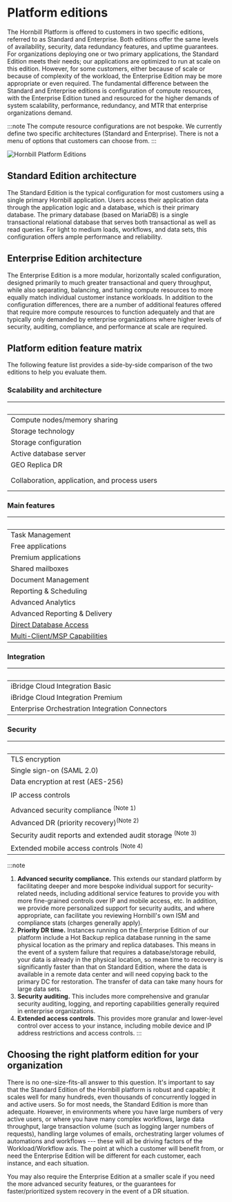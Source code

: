 # Platform editions

The Hornbill Platform is offered to customers in two specific editions, referred to as Standard and Enterprise.  Both editions offer the same levels of availability, security, data redundancy features, and uptime guarantees.  For organizations deploying one or two primary applications, the Standard Edition meets their needs; our applications are optimized to run at scale on this edition. However, for some customers, either because of scale or because of complexity of the workload, the Enterprise Edition may be more appropriate or even required. The fundamental difference between the Standard and Enterprise editions is configuration of compute resources, with the Enterprise Edition tuned and resourced for the higher demands of system scalability, performance, redundancy, and MTR that enterprise organizations demand. 

:::note
The compute resource configurations are not bespoke. We currently define two specific architectures (Standard and Enterprise). There is not a menu of options that customers can choose from. 
:::


![Hornbill Platform Editions](/_books/esp-fundamentals/about/images/esp-editions.png)

## Standard Edition architecture
The Standard Edition is the typical configuration for most customers using a single primary Hornbill application. Users access their application data through the application logic and a database, which is their primary database. The primary database (based on MariaDB) is a single transactional relational database that serves both transactional as well as read queries. For light to medium loads, workflows, and data sets, this configuration offers ample performance and reliability. 


## Enterprise Edition architecture
The Enterprise Edition is a more modular, horizontally scaled configuration, designed primarily to much greater transactional and query throughput, while also separating, balancing, and tuning compute resources to more equally match individual customer instance workloads. In addition to the configuration differences, there are a number of additional features offered that require more compute resources to function adequately and that are typically only demanded by enterprise organizations where higher levels of security, auditing, compliance, and performance at scale are required. 

## Platform edition feature matrix
The following feature list provides a side-by-side comparison of the two editions to help you evaluate them. 

### Scalability and architecture 
|<div style="width:490px"></div>|<div style="width:200px; text-align:cetnter;">Standard</div>|<div style="width:200px; text-align:cetnter;">Enterprise</div>|
|:--|:--:|:--:|
|Compute nodes/memory sharing|Up to 8 instances|Up to 4 instances|
|Storage technology|SSD|NVME|
|Storage configuration|RAID 5|RAID 5 + 0|
|Active database server|Single|Multiple|
|GEO Replica DR|Single (remote DC)|Dual (remote and local)|
|Collaboration, application, and process users|Suitable for up to 500 users|No limit|

### Main features 
|<div style="width:490px"></div>|<div style="width:200px; text-align:cetnter;">Standard</div>|<div style="width:200px; text-align:cetnter;">Enterprise</div>|
|:--|:--:|:--:|
|Task Management|&#x2705;|&#x2705;|
|Free applications|&#x2705;|&#x2705;|
|Premium applications|&#x2705;|&#x2705;|
|Shared mailboxes|&#x2705;|&#x2705;|
|Document Management|&#x2705;|&#x2705;|
|Reporting & Scheduling|&#x2705;|&#x2705;|
|Advanced Analytics|$|&#x2705;|
|Advanced Reporting & Delivery|-|&#x2705;|
|[Direct Database Access](/esp-fundamentals/core-capabilities/direct-database-access)|-|&#x2705;|
|[Multi-Client/MSP Capabilities](/esp-fundamentals/core-capabilities/multi-client-msp)|-|$|

### Integration
|<div style="width:490px"></div>|<div style="width:200px; text-align:cetnter;">Standard</div>|<div style="width:200px; text-align:cetnter;">Enterprise</div>|
|:--|:--:|:--:|
|iBridge Cloud Integration Basic|&#x2705;|&#x2705;|
|iBridge Cloud Integration Premium|$|$|
|Enterprise Orchestration Integration Connectors|$|$|

### Security
|<div style="width:490px"></div>|<div style="width:200px; text-align:cetnter;">Standard</div>|<div style="width:200px; text-align:cetnter;">Enterprise</div>|
|:--|:--:|:--:|
|TLS encryption|&#x2705;|&#x2705;|
|Single sign-on (SAML 2.0)|&#x2705;|&#x2705;|
|Data encryption at rest (AES-256)|&#x2705;|&#x2705;|
|IP access controls|&#x2705; <br><span style="font-size: 7pt; color: gray">(added 09/2024)</span>|&#x2705;|
|Advanced security compliance <sup>(Note 1)</sup>|-|&#x2705;|
|Advanced DR (priority recovery)<sup>(Note 2)</sup>|-|&#x2705;|
|Security audit reports and extended audit storage <sup>(Note 3)</sup>|-|&#x2705;|
|Extended mobile access controls <sup>(Note 4)</sup>|-|&#x2705;|

:::note
1. __Advanced security compliance.__ This extends our standard platform by facilitating deeper and more bespoke individual support for security-related needs, including additional service features to provide you with more fine-grained controls over IP and mobile access, etc. In addition, we provide more personalized support for security audits, and where appropriate, can facilitate you reviewing Hornbill's own ISM and compliance stats (charges generally apply).
2. __Priority DR time.__ Instances running on the Enterprise Edition of our platform include a Hot Backup replica database running in the same physical location as the primary and replica databases.  This means in the event of a system failure that requires a database/storage rebuild, your data is already in the physical location, so mean time to recovery is significantly faster than that on Standard Edition, where the data is available in a remote data center and will need copying back to the primary DC for restoration.  The transfer of data can take many hours for large data sets.
3. __Security auditing.__ This includes more comprehensive and granular security auditing, logging, and reporting capabilities generally required in enterprise organizations. 
4. __Extended access controls__. This provides more granular and lower-level control over access to your instance, including mobile device and IP address restrictions and access controls.
:::


## Choosing the right platform edition for your organization
There is no one-size-fits-all answer to this question.  It's important to say that the Standard Edition of the Hornbill platform is robust and capable; it scales well for many hundreds, even thousands of concurrently logged in and active users. So for most needs, the Standard Edition is more than adequate. However, in environments where you have large numbers of very active users, or where you have many complex workflows, large data throughput, large transaction volume (such as logging larger numbers of requests), handling large volumes of emails, orchestrating larger volumes of automations and workflows --- these will all be driving factors of the Workload/Workflow axis. The point at which a customer will benefit from, or need the Enterprise Edition will be different for each customer, each instance, and each situation. 

You may also require the Enterprise Edition at a smaller scale if you need the more advanced security features, or the guarantees for faster/prioritized system recovery in the event of a DR situation. 
